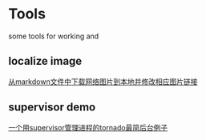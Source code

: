 # Tools
some tools for working and 

## localize image
[从markdown文件中下载网络图片到本地并修改相应图片链接](./modules/localize_image_url.py)

## supervisor demo 
[一个用supervisor管理进程的tornado最简后台例子](./demo/super-tornado/readme.md)